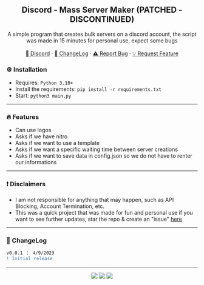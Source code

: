 <div align="center">
 
  <h2 align="center">Discord - Mass Server Maker (PATCHED - DISCONTINUED)</h2>
  <p align="center">
    A simple program that creates bulk servers on a discord account, the script was made in 15 minutes for personal use, expect some bugs
    <br />
    <br />
    <a href="https:/discord.cyberious.xyz">💬 Discord</a>
    ·
    <a href="https://github.com/sexfrance/Mass-Server-Maker#-changelog">📜 ChangeLog</a>
    ·
    <a href="https://github.com/sexfrance/Mass-Server-Maker/issues">⚠️ Report Bug</a>
    ·
    <a href="https://github.com/sexfrance/Mass-Server-Maker/issues">💡 Request Feature</a>
  </p>
</div>

### ⚙️ Installation

- Requires: `Python 3.10+`
- Install the requirements: `pip install -r requirements.txt`
- Start: `python3 main.py`

---

### 🔥 Features
- Can use logos
- Asks if we have nitro
- Asks if we want to use a template
- Asks if we want a specific waiting time between server creations
- Asks if we want to save data in config.json so we do not have to renter our informations


---


### ❗ Disclaimers

- I am not responsible for anything that may happen, such as API Blocking, Account Termination, etc.
- This was a quick project that was made for fun and personal use if you want to see further updates, star the repo & create an "issue" [here](https://github.com/sexfrance/mass-server-make/issues/new/choose)

---

### 📜 ChangeLog

```diff
v0.0.1 ⋮ 4/9/2023
! Initial release
```

---

<p align="center">
  <img src="https://img.shields.io/github/license/sexfrance/Mass-Server-Maker.svg?style=for-the-badge&labelColor=black&color=f429ff&logo=IOTA"/>
  <img src="https://img.shields.io/github/stars/sexfrance/Mass-Server-Maker.svg?style=for-the-badge&labelColor=black&color=f429ff&logo=IOTA"/>
  <img src="https://img.shields.io/github/languages/top/sexfrance/Mass-Server-Maker.svg?style=for-the-badge&labelColor=black&color=f429ff&logo=python"/>
</p>
